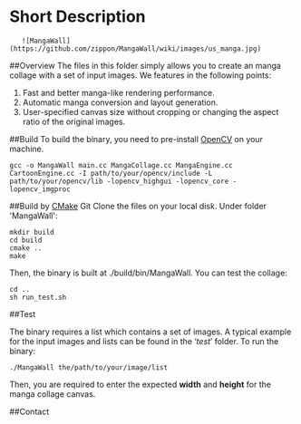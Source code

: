 # Short Description

       ![MangaWall](https://github.com/zippon/MangaWall/wiki/images/us_manga.jpg)
##Overview
The files in this folder simply allows you to create an manga collage with a set of input images. We features in the following points:

1. Fast and better manga-like rendering performance.
2. Automatic manga conversion and layout generation.
3. User-specified canvas size without cropping or changing the aspect ratio of the original images.

##Build
To build the binary, you need to pre-install [OpenCV](http://opencv.org/) on your machine.

    gcc -o MangaWall main.cc MangaCollage.cc MangaEngine.cc CartoonEngine.cc -I path/to/your/opencv/include -L path/to/your/opencv/lib -lopencv_highgui -lopencv_core -lopencv_imgproc

##Build by [CMake](http://www.cmake.org/)
Git Clone the files on your local disk. Under folder 'MangaWall':

    mkdir build
    cd build
    cmake ..
    make
Then, the binary is built at ./build/bin/MangaWall. You can test the collage:

    cd ..
    sh run_test.sh
##Test

The binary requires a list which contains a set of images. A typical example for the input images and lists can be found in the ‘*test*’ folder. To run the binary:

`./MangaWall the/path/to/your/image/list`

Then, you are required to enter the expected **width** and **height** for the manga collage canvas.

##Contact

